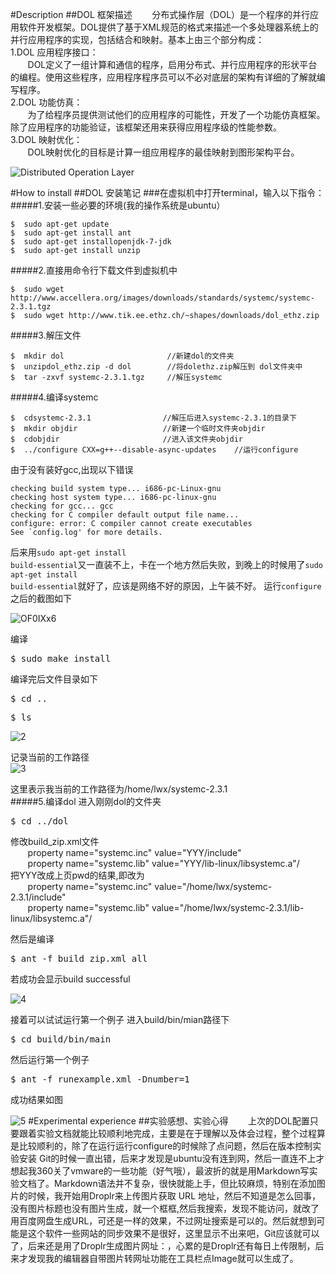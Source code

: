#Description
##DOL 框架描述
&#160; &#160; &#160; &#160;分布式操作层（DOL）是一个程序的并行应用软件开发框架。DOL提供了基于XML规范的格式来描述一个多处理器系统上的并行应用程序的实现，包括结合和映射。基本上由三个部分构成： <br />
1.DOL 应用程序接口：<br />&#160; &#160; &#160; &#160;DOL定义了一组计算和通信的程序，启用分布式、并行应用程序的形状平台的编程。使用这些程序，应用程序程序员可以不必对底层的架构有详细的了解就编写程序。 <br />
2.DOL 功能仿真：<br />&#160; &#160; &#160; &#160;为了给程序员提供测试他们的应用程序的可能性，开发了一个功能仿真框架。除了应用程序的功能验证，该框架还用来获得应用程序级的性能参数。 <br />
3.DOL 映射优化：<br />&#160; &#160; &#160; &#160;DOL映射优化的目标是计算一组应用程序的最佳映射到图形架构平台。<br />

![Distributed Operation Layer](https://drops.azureedge.net/drops/previews/M054.preview_small.png?rscd=&rsct=binary&se=2016-10-03T02%3A55%3A30Z&sig=FKrSVAzPqNnjEgaOQbEPinPgkf2KASqFtY8sscB4qjI%3D&sp=r&sr=b&st=2016-10-03T01%3A55%3A30Z&sv=2013-08-15)

#How to install
##DOL 安装笔记
###在虚拟机中打开terminal，输入以下指令：
#####1.安装一些必要的环境(我的操作系统是ubuntu）

    $  sudo apt-get update
	$  sudo apt-get install ant
	$  sudo apt-get installopenjdk-7-jdk
	$  sudo apt-get install unzip

#####2.直接用命令行下载文件到虚拟机中
 
	$  sudo wget http://www.accellera.org/images/downloads/standards/systemc/systemc-2.3.1.tgz
	$  sudo wget http://www.tik.ee.ethz.ch/~shapes/downloads/dol_ethz.zip

#####3.解压文件

	$  mkdir dol                       //新建dol的文件夹
	$  unzipdol_ethz.zip -d dol        //将dolethz.zip解压到 dol文件夹中
	$  tar -zxvf systemc-2.3.1.tgz     //解压systemc

#####4.编译systemc

	$  cdsystemc-2.3.1                //解压后进入systemc-2.3.1的目录下
	$  mkdir objdir                   //新建一个临时文件夹objdir
	$  cdobjdir                       //进入该文件夹objdir
	$  ../configure CXX=g++--disable-async-updates    //运行configure

由于没有装好gcc,出现以下错误

	checking build system type... i686-pc-Linux-gnu
	checking host system type... i686-pc-linux-gnu
	checking for gcc... gcc
	checking for C compiler default output file name...
	configure: error: C compiler cannot create executables
	See `config.log' for more details.

后来用<code>sudo apt-get install build-essential</code>又一直装不上，卡在一个地方然后失败，到晚上的时候用了<code>sudo apt-get install build-essential</code>就好了，应该是网络不好的原因，上午装不好。
运行<code>configure</code>之后的截图如下 

![OF0IXx6](http://i.imgur.com/OF0IXx6.png)


编译
<pre>$ sudo make install</pre>
编译完后文件目录如下
<pre>$ cd .. </pre>       
<pre>$ ls</pre>

![2](https://drops.azureedge.net/drops/previews/1fOPD.preview_small.png?rscd=&rsct=binary&se=2016-10-03T02%3A55%3A30Z&sig=zP1w45O%2FpW7BVdBZ0m8X45mAp6FY6rHSSnC3ubHHi1g%3D&sp=r&sr=b&st=2016-10-03T01%3A55%3A30Z&sv=2013-08-15)

记录当前的工作路径
<br />
![3](https://drops.azureedge.net/drops/previews/1faz3.preview_small.png?rscd=&rsct=binary&se=2016-10-03T02%3A55%3A30Z&sig=C7oTGuUdMnIctv8mQQT1xuGUbWKmO6MtuA%2Bh16jZafk%3D&sp=r&sr=b&st=2016-10-03T01%3A55%3A30Z&sv=2013-08-15)

这里表示我当前的工作路径为/home/lwx/systemc-2.3.1<br />
#####5.编译dol
进入刚刚dol的文件夹
<pre>$ cd ../dol</pre>
修改build_zip.xml文件<br />
&#160; &#160; &#160; &#160;property name="systemc.inc" value="YYY/include"<br />
&#160; &#160; &#160; &#160;property name="systemc.lib" value="YYY/lib-linux/libsystemc.a"/<br />
把YYY改成上页pwd的结果,即改为<br />
&#160; &#160; &#160; &#160;property name="systemc.inc" value="/home/lwx/systemc-2.3.1/include"<br />
&#160; &#160; &#160; &#160;property name="systemc.lib" value="/home/lwx/systemc-2.3.1/lib-linux/libsystemc.a"/<br />

然后是编译
<pre>$ ant -f build_zip.xml all</pre>
若成功会显示build successful

![4](https://drops.azureedge.net/drops/previews/15mr0.preview_small.png?rscd=&rsct=binary&se=2016-10-03T09%3A02%3A01Z&sig=i7TeS2ziz7Gm7pD5Xa%2FaPus12vHRmsa%2FQ9ho6xBMMbs%3D&sp=r&sr=b&st=2016-10-03T08%3A02%3A01Z&sv=2013-08-15)

接着可以试试运行第一个例子
进入build/bin/mian路径下
<pre>$ cd build/bin/main</pre>
然后运行第一个例子
<pre>$ ant -f runexample.xml -Dnumber=1</pre>

成功结果如图

![5](https://drops.azureedge.net/drops/previews/15WB3.preview_small.png?rscd=&rsct=binary&se=2016-10-03T09%3A02%3A01Z&sig=As6H%2FAPKb%2BgLZWqgpUaqX89bjSoZqkSvxFL1OKR44GU%3D&sp=r&sr=b&st=2016-10-03T08%3A02%3A01Z&sv=2013-08-15)
#Experimental experience
##实验感想、实验心得
&#160; &#160; &#160; &#160;上次的DOL配置只要跟着实验文档就能比较顺利地完成，主要是在于理解以及体会过程，整个过程算是比较顺利的，除了在运行运行configure的时候除了点问题，然后在版本控制实验安装 Git的时候一直出错，后来才发现是ubuntu没有连到网，然后一直连不上才想起我360关了vmware的一些功能（好气哦），最波折的就是用Markdown写实验文档了。Markdown语法并不复杂，很快就能上手，但比较麻烦，特别在添加图片的时候，我开始用Droplr来上传图片获取 URL 地址，然后不知道是怎么回事，没有图片标题也没有图片生成，就一个框框,然后我搜索[](http://d.pr/i/M054)，发现不能访问，就改了用百度网盘生成URL，可还是一样的效果，不过网址搜索是可以的。然后就想到可能是这个软件一些网站的同步效果不是很好，这里显示不出来吧，Git应该就可以了，后来还是用了Droplr生成图片网址：[](https://drops.azureedge.net/drops/previews/M054.preview_small.png?rscd=&rsct=binary&se=2016-10-03T02%3A55%3A30Z&sig=FKrSVAzPqNnjEgaOQbEPinPgkf2KASqFtY8sscB4qjI%3D&sp=r&sr=b&st=2016-10-03T01%3A55%3A30Z&sv=2013-08-15)，心累的是Droplr还有每日上传限制，后来才发现我的编辑器自带图片转网址功能在工具栏点Image就可以生成了。


